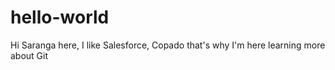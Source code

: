 # hello-world

Hi Saranga here, I like Salesforce, Copado that's why I'm here learning more about Git
